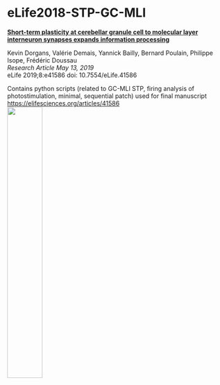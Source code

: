 # eLife2018-STP-GC-MLI

<a href='https://elifesciences.org/articles/41586'>
  <b>
    Short-term plasticity at cerebellar granule cell to molecular layer interneuron synapses expands information processing
  </b>
</a>

Kevin Dorgans, Valérie Demais, Yannick Bailly, Bernard Poulain, Philippe Isope, Frédéric Doussau
<br> 
<i>Research Article May 13, 2019</i> <br>
eLife 2019;8:e41586 doi: 10.7554/eLife.41586 

Contains python scripts (related to GC-MLI STP, firing analysis of photostimulation, minimal, sequential patch) used for final manuscript
<br/>
https://elifesciences.org/articles/41586
<br/>
<a href='https://elifesciences.org'>
  <img src='https://elifesciences.org/assets/patterns/img/patterns/organisms/elife-logo-full.b1283c9a.svg' width='40%' height='40%'>
 </a>
